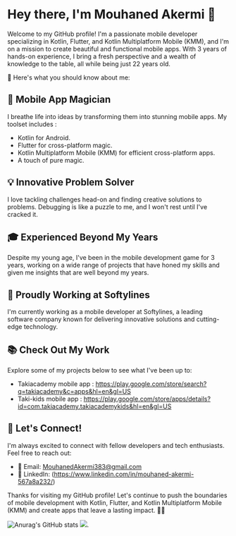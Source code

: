 # Hey there, I'm Mouhaned Akermi 👋

Welcome to my GitHub profile! I'm a passionate mobile developer specializing in Kotlin, Flutter, and Kotlin Multiplatform Mobile (KMM), and I'm on a mission to create beautiful and functional mobile apps. With 3 years of hands-on experience, I bring a fresh perspective and a wealth of knowledge to the table, all while being just 22 years old.

🚀 Here's what you should know about me:

## 📱 Mobile App Magician
I breathe life into ideas by transforming them into stunning mobile apps. My toolset includes : 
- Kotlin for Android.
- Flutter for cross-platform magic.
- Kotlin Multiplatform Mobile (KMM) for efficient cross-platform apps.
- A touch of pure magic.

## 💡 Innovative Problem Solver
I love tackling challenges head-on and finding creative solutions to problems. Debugging is like a puzzle to me, and I won't rest until I've cracked it.

## 🎓 Experienced Beyond My Years
Despite my young age, I've been in the mobile development game for 3 years, working on a wide range of projects that have honed my skills and given me insights that are well beyond my years.

## 🏢 Proudly Working at Softylines
I'm currently working as a mobile developer at Softylines, a leading software company known for delivering innovative solutions and cutting-edge technology.

## 📚 Check Out My Work
Explore some of my projects below to see what I've been up to:

- Takiacademy mobile app : https://play.google.com/store/search?q=takiacademy&c=apps&hl=en&gl=US
- Taki-kids mobile app : https://play.google.com/store/apps/details?id=com.takiacademy.takiacademykids&hl=en&gl=US

## 🌟 Let's Connect!
I'm always excited to connect with fellow developers and tech enthusiasts. Feel free to reach out:

- 📧 Email: MouhanedAkermi383@gmail.com
- 💬 LinkedIn: (https://www.linkedin.com/in/mouhaned-akermi-567a8a232/)

Thanks for visiting my GitHub profile! Let's continue to push the boundaries of mobile development with Kotlin, Flutter, and Kotlin Multiplatform Mobile (KMM) and create apps that leave a lasting impact. 🚀✨

![Anurag's GitHub stats](https://github-readme-stats.vercel.app/api?username=Mouhaned-55&show_icons=true&theme=radical)
<img src="https://github-readme-stats.vercel.app/api/top-langs/?username=Mouhaned-55"/>.
